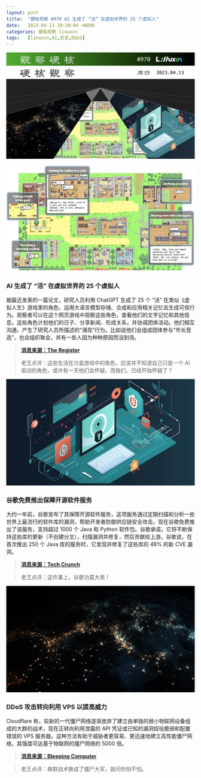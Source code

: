 ```yaml
---
layout: post
title:	"硬核观察 #970 AI 生成了 “活” 在虚拟世界的 25 个虚拟人"
date:	2023-04-13 20:20:04 +0800 
categories:	硬核观察 linuxcn 
tags:	[linuxcn,AI,安全,DDoS]
---
```



![](/Asserts/Images/album/202304/13/201902gxb8ml980b8z9kzg.jpg)


![](/Asserts/Images/album/202304/13/201911ha22jayddsknjp2d.jpg)


### AI 生成了 “活” 在虚拟世界的 25 个虚拟人


据最近发表的一篇论文，研究人员利用 ChatGPT 生成了 25 个 “活” 在类似《虚拟人生》游戏里的角色，运用大语言模型存储、合成和应用相关记忆去生成可信行为。观察者可以在这个网页游戏中观察这些角色，查看他们的文字记忆和其他信息。这些角色计划他们的日子、分享新闻、形成关系，并协调团体活动。他们相互沟通，产生了研究人员所描述的“涌现”行为。比如说他们会组成团体参与“市长竞选”，也会组织聚会，并有一些人因为种种原因而没到场。



> 
> **[消息来源：The Register](https://www.theregister.com/2023/04/11/sims_ai_generation/)**
> 
> 
> 



> 
> 老王点评：这些生活在沙盒游戏中的角色，应该并不知道自己只是一个 AI 驱动的角色，或许有一天他们会怀疑。而我们，已经开始怀疑了？
> 
> 
> 


![](/Asserts/Images/album/202304/13/201923is1gbg69oz9b0m1z.jpg)


### 谷歌免费推出保障开源软件服务


大约一年前，谷歌宣布了其保障开源软件服务，这项服务通过定期扫描和分析一些世界上最流行的软件库的漏洞，帮助开发者防御供应链安全攻击。现在谷歌免费推出了该服务，支持超过 1000 个 Java 和 Python 软件包。谷歌承诺，它将不断保持这些库的更新（不创建分叉），扫描漏洞并修复，然后贡献给上游。谷歌说，在首次推出 250 个 Java 库的服务时，它发现并修复了这些库的 48% 的新 CVE 漏洞。



> 
> **[消息来源：Tech Crunch](https://techcrunch.com/2023/04/12/improving-software-supply-chain-security-googles-free-assured-open-source-software-service-hits-ga/)**
> 
> 
> 



> 
> 老王点评：这件事上，谷歌功莫大焉！
> 
> 
> 


![](/Asserts/Images/album/202304/13/201941i7y7422r7lrl5la5.jpg)


### DDoS 攻击转向利用 VPS 以提高威力


Cloudflare 称，较新的一代僵尸网络逐渐放弃了建立由单独的弱小物联网设备组成的大群的战术，现在正转向利用泄露的 API 凭证或已知的漏洞奴役脆弱和配置错误的 VPS 服务器。这种方法有助于威胁者更容易、更迅速地建立高性能僵尸网络，其强度可达基于物联网的僵尸网络的 5000 倍。



> 
> **[消息来源：Bleeping Computer](https://www.bleepingcomputer.com/news/security/ddos-attacks-shifting-to-vps-infrastructure-for-increased-power/)**
> 
> 
> 



> 
> 老王点评：蜂群战术换成了僵尸大军，就问你怕不怕。
> 
> 
>
